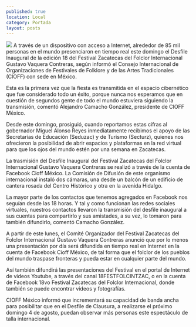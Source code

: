 ```yaml
---
published: true
location: Local
category: Portada
layout: posts
---
```


![](http://i.imgur.com/uVw3ZVhm.jpg)
A través de un dispositivo con acceso a Internet, alrededor de 85 mil personas en el mundo presenciaron en tiempo real este domingo el Desfile Inaugural de la edición 18 del Festival Zacatecas del Folclor Internacional Gustavo Vaquera Contreras, según informó el Consejo Internacional de Organizaciones de Festivales de
Folklore y de las Artes Tradicionales (CIOFF) con sede en México.

Esta es la primera vez que la fiesta es transmitida en el espacio cibernético que fue considerado todo un éxito, porque nunca nos esperamos que en cuestión de segundos gente de todo el mundo estuviera siguiendo la transmisión, comentó Alejandro Camacho González, presidente de CIOFF México.

Desde este domingo, prosiguió, cuando reportamos estas cifras al gobernador Miguel Alonso Reyes inmediatamente recibimos el apoyo de las Secretarías de Educación (Seduzac) y de Turismo (Secturz), quienes nos ofrecieron la posibilidad de abrir espacios y plataformas en la red virtual para que los ojos del mundo estén por una semana en Zacatecas.

La trasmisión del Desfile Inaugural del Festival Zacatecas del Folclor Internacional Gustavo Vaquera Contreras se realizó a través de la cuenta de Facebook  Cioff México. La Comisión de Difusión de este organismo internacional instaló dos cámaras, una desde un balcón de un edificio de cantera rosada del Centro Histórico y otra en la avenida Hidalgo.

La mayor parte de los contactos que tenemos agregados en Facebook nos seguían desde las 18 horas. Y tal y como funcionan las redes sociales virtuales, nuestros contactos llevaron la transmisión del desfile inaugural a sus cuentas para compartirlo y sus amistades, a su vez, lo tomaron para también difundirlo, comentó Camacho González.

A partir de este lunes, el Comité Organizador del Festival Zacatecas del Folclor Internacional Gustavo Vaquera Contreras anunció que por lo menos una presentación por día será difundida en tiempo real en Internet en la cuenta de Facebook Cioff México, de tal forma que el folclor de los pueblos del mundo traspase fronteras y pueda estar en cualquier parte del mundo.

Así también difundirá las presentaciones del Festival en el portal de Internet de videos Youtube, a través del canal 18FESTFOLCINTZAC, o en la cuenta de Facebook 18vo Festival Zacatecas del Folclor Internacional, donde también se puede encontrar videos y fotografías. 

CIOFF México informó que incrementará su capacidad de banda ancha para posibilitar que en el Desfile de Clausura, a realizarse el próximo domingo 4 de agosto, puedan observar más personas este espectáculo de talla internacional.
